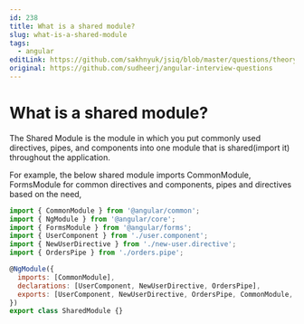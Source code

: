 ```yaml
---
id: 238
title: What is a shared module?
slug: what-is-a-shared-module
tags:
  - angular
editLink: https://github.com/sakhnyuk/jsiq/blob/master/questions/theory/angular/238.md
original: https://github.com/sudheerj/angular-interview-questions
---
```


# What is a shared module?

The Shared Module is the module in which you put commonly used directives, pipes, and components into one module that is shared(import it) throughout the application.

For example, the below shared module imports CommonModule, FormsModule for common directives and components, pipes and directives based on the need,

```js
import { CommonModule } from '@angular/common';
import { NgModule } from '@angular/core';
import { FormsModule } from '@angular/forms';
import { UserComponent } from './user.component';
import { NewUserDirective } from './new-user.directive';
import { OrdersPipe } from './orders.pipe';

@NgModule({
  imports: [CommonModule],
  declarations: [UserComponent, NewUserDirective, OrdersPipe],
  exports: [UserComponent, NewUserDirective, OrdersPipe, CommonModule, FormsModule],
})
export class SharedModule {}
```